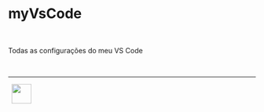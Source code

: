 # myVsCode

<br>

Todas as configurações do meu VS Code

<br>

---

<div style="display: inline_block;">
   <img height="40" width="40" hspace="7" src="https://cdn.jsdelivr.net/gh/devicons/devicon/icons/vscode/vscode-original.svg" />
</div>

